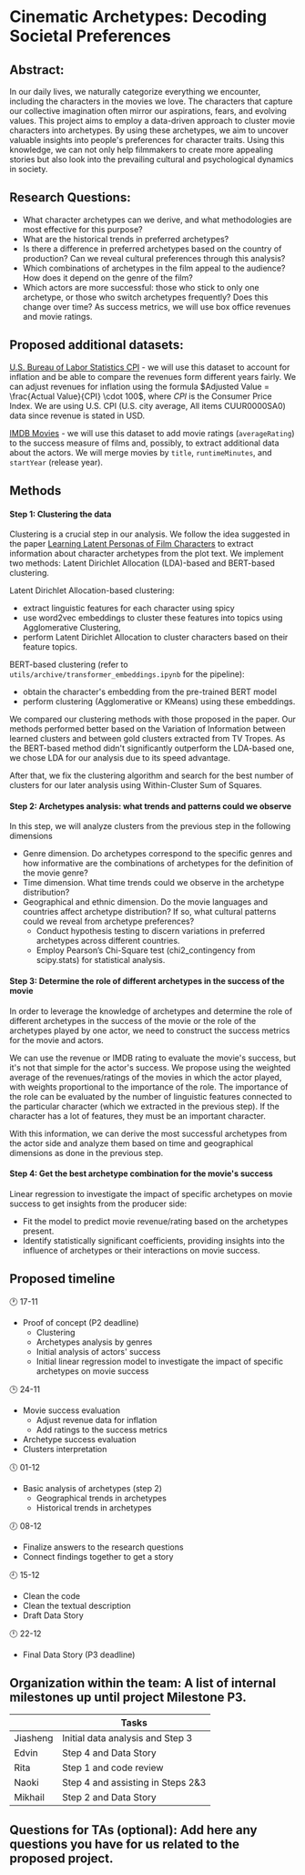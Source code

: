 # Cinematic Archetypes: Decoding Societal Preferences
## Abstract: 

In our daily lives, we naturally categorize everything we encounter, including the characters in the movies we love. The characters that capture our collective imagination often mirror our aspirations, fears, and evolving values. This project aims to employ a data-driven approach to cluster movie characters into archetypes. By using these archetypes, we aim to uncover valuable insights into people's preferences for character traits. Using this knowledge, we can not only help filmmakers to create more appealing stories but also look into the prevailing cultural and psychological dynamics in society.

## Research Questions: 
- What character archetypes can we derive, and what methodologies are most effective for this purpose?
- What are the historical trends in preferred archetypes?
- Is there a difference in preferred archetypes based on the country of production? Can we reveal cultural preferences through this analysis?
- Which combinations of archetypes in the film appeal to the audience? How does it depend on the genre of the film?
- Which actors are more successful: those who stick to only one archetype, or those who switch archetypes frequently? Does this change over time? As success metrics, we will use box office revenues and movie ratings.

## Proposed additional datasets: 
[U.S. Bureau of Labor Statistics CPI](https://www.bls.gov/cpi/data.htm) - we will use this dataset to account for inflation and be able to compare the revenues form different years fairly. We can adjust revenues for inflation using the formula $Adjusted Value = \frac{Actual Value}{CPI} \cdot 100$, where $CPI$ is the Consumer Price Index. We are using U.S. CPI (U.S. city average, All items CUUR0000SA0) data since revenue is stated in USD.

[IMDB Movies](https://developer.imdb.com/non-commercial-datasets/) - we will use this dataset to add movie ratings (`averageRating`) to the success measure of films and, possibly, to extract additional data about the actors. We will merge movies by `title`, `runtimeMinutes`, and `startYear` (release year).

## Methods
#### Step 1: Clustering the data
 Clustering is a crucial step in our analysis. We follow the idea suggested in the paper [Learning Latent Personas of Film Characters](https://developer.imdb.com/non-commercial-datasets/) to extract information about character archetypes from the plot text. We implement two methods: Latent Dirichlet Allocation (LDA)-based and BERT-based clustering.

Latent Dirichlet Allocation-based clustering:
- extract linguistic features for each character using spicy
- use word2vec embeddings to cluster these features into topics using Agglomerative Clustering,
- perform Latent Dirichlet Allocation to cluster characters based on their feature topics.
  
BERT-based clustering (refer to `utils/archive/transformer_embeddings.ipynb` for the pipeline):
- obtain the character's embedding from the pre-trained BERT model
- perform clustering (Agglomerative or KMeans) using these embeddings.

We compared our clustering methods with those proposed in the paper. Our methods performed better based on the Variation of Information between learned clusters and between gold clusters extracted from TV Tropes. As the BERT-based method didn't significantly outperform the LDA-based one, we chose LDA for our analysis due to its speed advantage.

After that, we fix the clustering algorithm and search for the best number of clusters for our later analysis using Within-Cluster Sum of Squares.

<!---
###### Interpretability
Latent Dirichlet Allocation can help in interpreting obtained clusters. We can look at the model's components to find the top topics (clusters of words) which can help in understanding which characters' traits are related to being in the particular cluster.
--->

#### Step 2: Archetypes analysis: what trends and patterns could we observe

In this step, we will analyze clusters from the previous step in the following dimensions
- Genre dimension. Do archetypes correspond to the specific genres and how informative are the combinations of archetypes for the definition of the movie genre?
- Time dimension. What time trends could we observe in the archetype distribution?
- Geographical and ethnic dimension. Do the movie languages and countries affect archetype distribution? If so, what cultural patterns could we reveal from archetype preferences?
  - Conduct hypothesis testing to discern variations in preferred archetypes across different countries.
  - Employ Pearson’s Chi-Square test (chi2_contingency from scipy.stats) for statistical analysis.

#### Step 3: Determine the role of different archetypes in the success of the movie
In order to leverage the knowledge of archetypes and determine the role of different archetypes in the success of the movie or the role of the archetypes played by one actor, we need to construct the success metrics for the movie and actors. 

We can use the revenue or IMDB rating to evaluate the movie's success, but it's not that simple for the actor's success. We propose using the weighted average of the revenues/ratings of the movies in which the actor played, with weights proportional to the importance of the role. 
The importance of the role can be evaluated by the number of linguistic features connected to the particular character (which we extracted in the previous step). If the character has a lot of features, they must be an important character.

With this information, we can derive the most successful archetypes from the actor side and analyze them based on time and geographical dimensions as done in the previous step.

#### Step 4: Get the best archetype combination for the movie's success
Linear regression to investigate the impact of specific archetypes on movie success to get insights from the producer side:
 - Fit the model to predict movie revenue/rating based on the archetypes present.
 - Identify statistically significant coefficients, providing insights into the influence of archetypes or their interactions on movie success.

## Proposed timeline
:clock1: 17-11 
- Proof of concept (P2 deadline)
  * Clustering
  * Archetypes analysis by genres
  * Initial analysis of actors' success
  * Initial linear regression model to investigate the impact of specific archetypes on movie success

:clock3: 24-11 
- Movie success evaluation
  * Adjust revenue data for inflation
  * Add ratings to the success metrics
 - Archetype success evaluation
 - Clusters interpretation

:clock5: 01-12
- Basic analysis of archetypes (step 2)
  * Geographical trends in archetypes
  * Historical trends in archetypes

:clock7: 08-12 
- Finalize answers to the research questions
- Connect findings together to get a story

:clock9: 15-12 
- Clean the code
- Clean the textual description
- Draft Data Story

:clock12: 22-12 
- Final Data Story (P3 deadline)

## Organization within the team: A list of internal milestones up until project Milestone P3.
|        |                           Tasks|
|--------|---------------------------------|
|Jiasheng|Initial data analysis and Step 3 |
|   Edvin|   Step 4 and Data Story         |
|    Rita|          Step 1 and code review |
|   Naoki|Step 4 and assisting in Steps 2&3|
| Mikhail|         Step 2 and Data Story   |

## Questions for TAs (optional): Add here any questions you have for us related to the proposed project.

